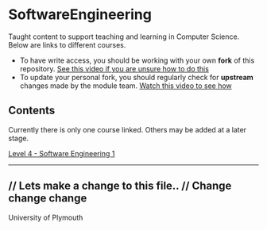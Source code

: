 # SoftwareEngineering
Taught content to support teaching and learning in Computer Science. Below are links to different courses. 

* To have write access, you should be working with your own **fork** of this repository. [See this video if you are unsure how to do this](https://plymouth.cloud.panopto.eu/Panopto/Pages/Viewer.aspx?id=7a58f201-2fc2-4aa5-8b77-b09100a29b9b)
* To update your personal fork, you should regularly check for **upstream** changes made by the module team. [Watch this video to see how](https://plymouth.cloud.panopto.eu/Panopto/Pages/Viewer.aspx?id=98ab1b17-f86b-4a99-be7d-b091009e0d3e)


## Contents

Currently there is only one course linked. Others may be added at a later stage.

[Level 4 - Software Engineering 1](/docs/level4/README.md)

---
// Lets make a change to this file.. //
Change change change
---
University of Plymouth


